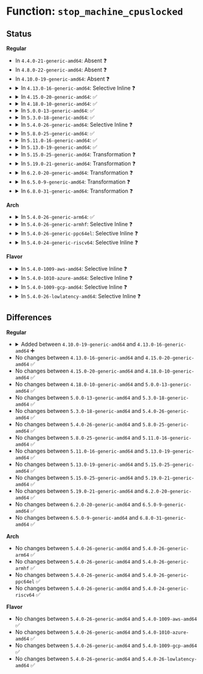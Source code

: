 # Function: <code>stop_machine_cpuslocked</code>

## Status
<b>Regular</b>
<ul>
<li>
In <code>4.4.0-21-generic-amd64</code>: Absent ❓
</li>
<li>
In <code>4.8.0-22-generic-amd64</code>: Absent ❓
</li>
<li>
In <code>4.10.0-19-generic-amd64</code>: Absent ❓
</li>
<li>
<details>
<summary>In <code>4.13.0-16-generic-amd64</code>: Selective Inline ❓</summary>

```c
int stop_machine_cpuslocked(cpu_stop_fn_t fn, void * data, const struct cpumask * cpus)
```

```json
{
  "name": "stop_machine_cpuslocked",
  "collision_type": "Unique Global",
  "inline_type": "Selective",
  "funcs": [
    {
      "addr": 18446744071580105040,
      "name": "stop_machine_cpuslocked",
      "external": true,
      "loc": "kernel/stop_machine.c:555",
      "file": "kernel/stop_machine.c",
      "inline": "not declared, inlined",
      "caller_inline": [],
      "caller_func": [
        "arch/x86/kernel/cpu/mtrr/main.c:mtrr_del_page",
        "kernel/cpu.c:takedown_cpu",
        "kernel/stop_machine.c:stop_machine",
        "mm/page_alloc.c:build_all_zonelists"
      ]
    }
  ],
  "symbols": [
    {
      "addr": 18446744071580105040,
      "name": "stop_machine_cpuslocked",
      "section": ".text",
      "bind": "STB_GLOBAL",
      "size": 231
    }
  ]
}
```
</details>
</li>
<li>
<details>
<summary>In <code>4.15.0-20-generic-amd64</code>: ✅</summary>

```c
int stop_machine_cpuslocked(cpu_stop_fn_t fn, void * data, const struct cpumask * cpus)
```

```json
{
  "name": "stop_machine_cpuslocked",
  "collision_type": "Unique Global",
  "inline_type": "No",
  "funcs": [
    {
      "addr": 18446744071580157696,
      "name": "stop_machine_cpuslocked",
      "external": true,
      "loc": "kernel/stop_machine.c:555",
      "file": "kernel/stop_machine.c",
      "inline": "seen, unknown",
      "caller_inline": [],
      "caller_func": [
        "arch/x86/kernel/cpu/mtrr/main.c:mtrr_del_page",
        "kernel/cpu.c:takedown_cpu",
        "kernel/stop_machine.c:stop_machine"
      ]
    }
  ],
  "symbols": [
    {
      "addr": 18446744071580157696,
      "name": "stop_machine_cpuslocked",
      "section": ".text",
      "bind": "STB_GLOBAL",
      "size": 233
    }
  ]
}
```
</details>
</li>
<li>
<details>
<summary>In <code>4.18.0-10-generic-amd64</code>: ✅</summary>

```c
int stop_machine_cpuslocked(cpu_stop_fn_t fn, void * data, const struct cpumask * cpus)
```

```json
{
  "name": "stop_machine_cpuslocked",
  "collision_type": "Unique Global",
  "inline_type": "No",
  "funcs": [
    {
      "addr": 18446744071580217408,
      "name": "stop_machine_cpuslocked",
      "external": true,
      "loc": "kernel/stop_machine.c:583",
      "file": "kernel/stop_machine.c",
      "inline": "seen, unknown",
      "caller_inline": [],
      "caller_func": [
        "arch/x86/kernel/cpu/mtrr/mtrr.c:mtrr_del_page",
        "kernel/cpu.c:takedown_cpu",
        "kernel/stop_machine.c:stop_machine"
      ]
    }
  ],
  "symbols": [
    {
      "addr": 18446744071580217408,
      "name": "stop_machine_cpuslocked",
      "section": ".text",
      "bind": "STB_GLOBAL",
      "size": 233
    }
  ]
}
```
</details>
</li>
<li>
<details>
<summary>In <code>5.0.0-13-generic-amd64</code>: ✅</summary>

```c
int stop_machine_cpuslocked(cpu_stop_fn_t fn, void * data, const struct cpumask * cpus)
```

```json
{
  "name": "stop_machine_cpuslocked",
  "collision_type": "Unique Global",
  "inline_type": "No",
  "funcs": [
    {
      "addr": 18446744071580269856,
      "name": "stop_machine_cpuslocked",
      "external": true,
      "loc": "kernel/stop_machine.c:583",
      "file": "kernel/stop_machine.c",
      "inline": "seen, unknown",
      "caller_inline": [],
      "caller_func": [
        "arch/x86/kernel/cpu/mtrr/mtrr.c:mtrr_del_page",
        "kernel/cpu.c:takedown_cpu",
        "kernel/stop_machine.c:stop_machine"
      ]
    }
  ],
  "symbols": [
    {
      "addr": 18446744071580269856,
      "name": "stop_machine_cpuslocked",
      "section": ".text",
      "bind": "STB_GLOBAL",
      "size": 233
    }
  ]
}
```
</details>
</li>
<li>
<details>
<summary>In <code>5.3.0-18-generic-amd64</code>: ✅</summary>

```c
int stop_machine_cpuslocked(cpu_stop_fn_t fn, void * data, const struct cpumask * cpus)
```

```json
{
  "name": "stop_machine_cpuslocked",
  "collision_type": "Unique Global",
  "inline_type": "No",
  "funcs": [
    {
      "addr": 18446744071580320736,
      "name": "stop_machine_cpuslocked",
      "external": true,
      "loc": "kernel/stop_machine.c:591",
      "file": "kernel/stop_machine.c",
      "inline": "seen, unknown",
      "caller_inline": [],
      "caller_func": [
        "arch/x86/kernel/cpu/mtrr/mtrr.c:mtrr_del_page",
        "kernel/cpu.c:takedown_cpu",
        "kernel/stop_machine.c:stop_machine"
      ]
    }
  ],
  "symbols": [
    {
      "addr": 18446744071580320736,
      "name": "stop_machine_cpuslocked",
      "section": ".text",
      "bind": "STB_GLOBAL",
      "size": 230
    }
  ]
}
```
</details>
</li>
<li>
<details>
<summary>In <code>5.4.0-26-generic-amd64</code>: Selective Inline ❓</summary>

```c
int stop_machine_cpuslocked(cpu_stop_fn_t fn, void * data, const struct cpumask * cpus)
```

```json
{
  "name": "stop_machine_cpuslocked",
  "collision_type": "Unique Global",
  "inline_type": "Selective",
  "funcs": [
    {
      "addr": 18446744071580369568,
      "name": "stop_machine_cpuslocked",
      "external": true,
      "loc": "kernel/stop_machine.c:595",
      "file": "kernel/stop_machine.c",
      "inline": "not declared, inlined",
      "caller_inline": [],
      "caller_func": [
        "arch/x86/kernel/cpu/mtrr/mtrr.c:mtrr_del_page",
        "kernel/cpu.c:takedown_cpu",
        "kernel/stop_machine.c:stop_machine"
      ]
    }
  ],
  "symbols": [
    {
      "addr": 18446744071580369568,
      "name": "stop_machine_cpuslocked",
      "section": ".text",
      "bind": "STB_GLOBAL",
      "size": 221
    }
  ]
}
```
</details>
</li>
<li>
<details>
<summary>In <code>5.8.0-25-generic-amd64</code>: ✅</summary>

```c
int stop_machine_cpuslocked(cpu_stop_fn_t fn, void * data, const struct cpumask * cpus)
```

```json
{
  "name": "stop_machine_cpuslocked",
  "collision_type": "Unique Global",
  "inline_type": "No",
  "funcs": [
    {
      "addr": 18446744071580442848,
      "name": "stop_machine_cpuslocked",
      "external": true,
      "loc": "kernel/stop_machine.c:566",
      "file": "kernel/stop_machine.c",
      "inline": "seen, unknown",
      "caller_inline": [],
      "caller_func": [
        "arch/x86/kernel/cpu/mtrr/mtrr.c:mtrr_del_page",
        "arch/x86/kernel/cpu/microcode/core.c:reload_store",
        "kernel/cpu.c:takedown_cpu",
        "kernel/stop_machine.c:stop_machine"
      ]
    }
  ],
  "symbols": [
    {
      "addr": 18446744071580442848,
      "name": "stop_machine_cpuslocked",
      "section": ".text",
      "bind": "STB_GLOBAL",
      "size": 356
    }
  ]
}
```
</details>
</li>
<li>
<details>
<summary>In <code>5.11.0-16-generic-amd64</code>: ✅</summary>

```c
int stop_machine_cpuslocked(cpu_stop_fn_t fn, void * data, const struct cpumask * cpus)
```

```json
{
  "name": "stop_machine_cpuslocked",
  "collision_type": "Unique Global",
  "inline_type": "No",
  "funcs": [
    {
      "addr": 18446744071580430960,
      "name": "stop_machine_cpuslocked",
      "external": true,
      "loc": "kernel/stop_machine.c:587",
      "file": "kernel/stop_machine.c",
      "inline": "seen, unknown",
      "caller_inline": [],
      "caller_func": [
        "arch/x86/kernel/cpu/mtrr/mtrr.c:mtrr_del_page",
        "arch/x86/kernel/cpu/microcode/core.c:reload_store",
        "kernel/cpu.c:takedown_cpu",
        "kernel/stop_machine.c:stop_machine"
      ]
    }
  ],
  "symbols": [
    {
      "addr": 18446744071580430960,
      "name": "stop_machine_cpuslocked",
      "section": ".text",
      "bind": "STB_GLOBAL",
      "size": 356
    }
  ]
}
```
</details>
</li>
<li>
<details>
<summary>In <code>5.13.0-19-generic-amd64</code>: ✅</summary>

```c
int stop_machine_cpuslocked(cpu_stop_fn_t fn, void * data, const struct cpumask * cpus)
```

```json
{
  "name": "stop_machine_cpuslocked",
  "collision_type": "Unique Global",
  "inline_type": "No",
  "funcs": [
    {
      "addr": 18446744071580435344,
      "name": "stop_machine_cpuslocked",
      "external": true,
      "loc": "kernel/stop_machine.c:588",
      "file": "kernel/stop_machine.c",
      "inline": "seen, unknown",
      "caller_inline": [],
      "caller_func": [
        "arch/x86/kernel/cpu/mtrr/mtrr.c:mtrr_del_page",
        "arch/x86/kernel/cpu/microcode/core.c:reload_store",
        "kernel/cpu.c:takedown_cpu",
        "kernel/stop_machine.c:stop_machine"
      ]
    }
  ],
  "symbols": [
    {
      "addr": 18446744071580435344,
      "name": "stop_machine_cpuslocked",
      "section": ".text",
      "bind": "STB_GLOBAL",
      "size": 371
    }
  ]
}
```
</details>
</li>
<li>
<details>
<summary>In <code>5.15.0-25-generic-amd64</code>: Transformation ❓</summary>

```c
int stop_machine_cpuslocked(cpu_stop_fn_t fn, void * data, const struct cpumask * cpus)
```

```json
{
  "name": "stop_machine_cpuslocked",
  "collision_type": "Unique Global",
  "inline_type": "No",
  "funcs": [
    {
      "addr": 0,
      "name": "stop_machine_cpuslocked",
      "external": true,
      "loc": "kernel/stop_machine.c:588",
      "file": "kernel/stop_machine.c",
      "inline": "seen, unknown",
      "caller_inline": [],
      "caller_func": [
        "arch/x86/kernel/cpu/mtrr/mtrr.c:mtrr_del_page",
        "arch/x86/kernel/cpu/microcode/core.c:reload_store",
        "kernel/cpu.c:takedown_cpu",
        "kernel/stop_machine.c:stop_machine"
      ]
    }
  ],
  "symbols": [
    {
      "addr": 18446744071592162375,
      "name": "stop_machine_cpuslocked.cold",
      "section": ".text",
      "bind": "STB_LOCAL",
      "size": 21
    },
    {
      "addr": 18446744071580599984,
      "name": "stop_machine_cpuslocked",
      "section": ".text",
      "bind": "STB_GLOBAL",
      "size": 385
    }
  ]
}
```
</details>
</li>
<li>
<details>
<summary>In <code>5.19.0-21-generic-amd64</code>: Transformation ❓</summary>

```c
int stop_machine_cpuslocked(cpu_stop_fn_t fn, void * data, const struct cpumask * cpus)
```

```json
{
  "name": "stop_machine_cpuslocked",
  "collision_type": "Unique Global",
  "inline_type": "No",
  "funcs": [
    {
      "addr": 0,
      "name": "stop_machine_cpuslocked",
      "external": true,
      "loc": "kernel/stop_machine.c:586",
      "file": "kernel/stop_machine.c",
      "inline": "seen, unknown",
      "caller_inline": [],
      "caller_func": [
        "arch/x86/kernel/cpu/mtrr/mtrr.c:mtrr_del_page",
        "arch/x86/kernel/cpu/mtrr/mtrr.c:mtrr_add_page",
        "arch/x86/kernel/cpu/mtrr/mtrr.c:mtrr_add_page",
        "arch/x86/kernel/cpu/mtrr/mtrr.c:mtrr_add_page",
        "kernel/cpu.c:takedown_cpu",
        "kernel/stop_machine.c:stop_machine"
      ]
    }
  ],
  "symbols": [
    {
      "addr": 18446744071593935480,
      "name": "stop_machine_cpuslocked.cold",
      "section": ".text",
      "bind": "STB_LOCAL",
      "size": 21
    },
    {
      "addr": 18446744071580803472,
      "name": "stop_machine_cpuslocked",
      "section": ".text",
      "bind": "STB_GLOBAL",
      "size": 419
    }
  ]
}
```
</details>
</li>
<li>
<details>
<summary>In <code>6.2.0-20-generic-amd64</code>: Transformation ❓</summary>

```c
int stop_machine_cpuslocked(cpu_stop_fn_t fn, void * data, const struct cpumask * cpus)
```

```json
{
  "name": "stop_machine_cpuslocked",
  "collision_type": "Unique Global",
  "inline_type": "No",
  "funcs": [
    {
      "addr": 0,
      "name": "stop_machine_cpuslocked",
      "external": true,
      "loc": "kernel/stop_machine.c:586",
      "file": "kernel/stop_machine.c",
      "inline": "seen, unknown",
      "caller_inline": [],
      "caller_func": [
        "arch/x86/kernel/cpu/mtrr/mtrr.c:mtrr_del_page",
        "arch/x86/kernel/cpu/mtrr/mtrr.c:mtrr_add_page",
        "arch/x86/kernel/cpu/mtrr/mtrr.c:mtrr_add_page",
        "kernel/cpu.c:takedown_cpu",
        "kernel/stop_machine.c:stop_machine"
      ]
    }
  ],
  "symbols": [
    {
      "addr": 18446744071596000658,
      "name": "stop_machine_cpuslocked.cold",
      "section": ".text",
      "bind": "STB_LOCAL",
      "size": 21
    },
    {
      "addr": 18446744071581088960,
      "name": "stop_machine_cpuslocked",
      "section": ".text",
      "bind": "STB_GLOBAL",
      "size": 421
    }
  ]
}
```
</details>
</li>
<li>
<details>
<summary>In <code>6.5.0-9-generic-amd64</code>: Transformation ❓</summary>

```c
int stop_machine_cpuslocked(cpu_stop_fn_t fn, void * data, const struct cpumask * cpus)
```

```json
{
  "name": "stop_machine_cpuslocked",
  "collision_type": "Unique Global",
  "inline_type": "No",
  "funcs": [
    {
      "addr": 0,
      "name": "stop_machine_cpuslocked",
      "external": true,
      "loc": "kernel/stop_machine.c:586",
      "file": "kernel/stop_machine.c",
      "inline": "seen, unknown",
      "caller_inline": [],
      "caller_func": [
        "arch/x86/kernel/cpu/mtrr/mtrr.c:mtrr_del_page",
        "arch/x86/kernel/cpu/mtrr/mtrr.c:mtrr_add_page",
        "arch/x86/kernel/cpu/mtrr/mtrr.c:mtrr_add_page",
        "kernel/cpu.c:takedown_cpu",
        "kernel/stop_machine.c:stop_machine"
      ]
    }
  ],
  "symbols": [
    {
      "addr": 18446744071596519151,
      "name": "stop_machine_cpuslocked.cold",
      "section": ".text",
      "bind": "STB_LOCAL",
      "size": 21
    },
    {
      "addr": 18446744071581180704,
      "name": "stop_machine_cpuslocked",
      "section": ".text",
      "bind": "STB_GLOBAL",
      "size": 367
    }
  ]
}
```
</details>
</li>
<li>
<details>
<summary>In <code>6.8.0-31-generic-amd64</code>: Transformation ❓</summary>

```c
int stop_machine_cpuslocked(cpu_stop_fn_t fn, void * data, const struct cpumask * cpus)
```

```json
{
  "name": "stop_machine_cpuslocked",
  "collision_type": "Unique Global",
  "inline_type": "No",
  "funcs": [
    {
      "addr": 0,
      "name": "stop_machine_cpuslocked",
      "external": true,
      "loc": "kernel/stop_machine.c:586",
      "file": "kernel/stop_machine.c",
      "inline": "seen, unknown",
      "caller_inline": [],
      "caller_func": [
        "arch/x86/kernel/cpu/mtrr/mtrr.c:mtrr_del_page",
        "arch/x86/kernel/cpu/mtrr/mtrr.c:mtrr_add_page",
        "arch/x86/kernel/cpu/mtrr/mtrr.c:mtrr_add_page",
        "kernel/cpu.c:takedown_cpu",
        "kernel/stop_machine.c:stop_machine"
      ]
    }
  ],
  "symbols": [
    {
      "addr": 18446744071597419501,
      "name": "stop_machine_cpuslocked.cold",
      "section": ".text",
      "bind": "STB_LOCAL",
      "size": 21
    },
    {
      "addr": 18446744071581286384,
      "name": "stop_machine_cpuslocked",
      "section": ".text",
      "bind": "STB_GLOBAL",
      "size": 367
    }
  ]
}
```
</details>
</li>
</ul>
<b>Arch</b>
<ul>
<li>
<details>
<summary>In <code>5.4.0-26-generic-arm64</code>: ✅</summary>

```c
int stop_machine_cpuslocked(cpu_stop_fn_t fn, void * data, const struct cpumask * cpus)
```

```json
{
  "name": "stop_machine_cpuslocked",
  "collision_type": "Unique Global",
  "inline_type": "No",
  "funcs": [
    {
      "addr": 18446603336491633464,
      "name": "stop_machine_cpuslocked",
      "external": true,
      "loc": "kernel/stop_machine.c:595",
      "file": "kernel/stop_machine.c",
      "inline": "seen, unknown",
      "caller_inline": [],
      "caller_func": [
        "arch/arm64/kernel/insn.c:aarch64_insn_patch_text",
        "kernel/cpu.c:takedown_cpu",
        "kernel/stop_machine.c:stop_machine"
      ]
    }
  ],
  "symbols": [
    {
      "addr": 18446603336491633464,
      "name": "stop_machine_cpuslocked",
      "section": ".text",
      "bind": "STB_GLOBAL",
      "size": 240
    }
  ]
}
```
</details>
</li>
<li>
<details>
<summary>In <code>5.4.0-26-generic-armhf</code>: Selective Inline ❓</summary>

```c
int stop_machine_cpuslocked(cpu_stop_fn_t fn, void * data, const struct cpumask * cpus)
```

```json
{
  "name": "stop_machine_cpuslocked",
  "collision_type": "Unique Global",
  "inline_type": "Selective",
  "funcs": [
    {
      "addr": 3225586584,
      "name": "stop_machine_cpuslocked",
      "external": true,
      "loc": "kernel/stop_machine.c:595",
      "file": "kernel/stop_machine.c",
      "inline": "not declared, inlined",
      "caller_inline": [],
      "caller_func": [
        "arch/arm/kernel/patch.c:patch_text",
        "arch/arm/probes/kprobes/core.c:arch_disarm_kprobe",
        "kernel/cpu.c:takedown_cpu",
        "kernel/stop_machine.c:stop_machine"
      ]
    }
  ],
  "symbols": [
    {
      "addr": 3225586584,
      "name": "stop_machine_cpuslocked",
      "section": ".text",
      "bind": "STB_GLOBAL",
      "size": 276
    }
  ]
}
```
</details>
</li>
<li>
<details>
<summary>In <code>5.4.0-26-generic-ppc64el</code>: Selective Inline ❓</summary>

```c
int stop_machine_cpuslocked(cpu_stop_fn_t fn, void * data, const struct cpumask * cpus)
```

```json
{
  "name": "stop_machine_cpuslocked",
  "collision_type": "Unique Global",
  "inline_type": "Selective",
  "funcs": [
    {
      "addr": 13835058055284627072,
      "name": "stop_machine_cpuslocked",
      "external": true,
      "loc": "kernel/stop_machine.c:595",
      "file": "kernel/stop_machine.c",
      "inline": "not declared, inlined",
      "caller_inline": [],
      "caller_func": [
        "arch/powerpc/mm/numa.c:numa_update_cpu_topology",
        "arch/powerpc/mm/numa.c:numa_update_cpu_topology",
        "arch/powerpc/platforms/powernv/subcore.c:set_subcores_per_core",
        "arch/powerpc/platforms/pseries/lpar.c:pseries_lpar_resize_hpt",
        "kernel/cpu.c:takedown_cpu",
        "kernel/stop_machine.c:stop_machine"
      ]
    }
  ],
  "symbols": [
    {
      "addr": 13835058055284627072,
      "name": "stop_machine_cpuslocked",
      "section": ".text",
      "bind": "STB_GLOBAL",
      "size": 388
    }
  ]
}
```
</details>
</li>
<li>
<details>
<summary>In <code>5.4.0-24-generic-riscv64</code>: Selective Inline ❓</summary>

```c
int stop_machine_cpuslocked(cpu_stop_fn_t fn, void * data, const struct cpumask * cpus)
```

```json
{
  "name": "stop_machine_cpuslocked",
  "collision_type": "Unique Global",
  "inline_type": "Selective",
  "funcs": [
    {
      "addr": 18446743936272030434,
      "name": "stop_machine_cpuslocked",
      "external": true,
      "loc": "kernel/stop_machine.c:595",
      "file": "kernel/stop_machine.c",
      "inline": "not declared, inlined",
      "caller_inline": [],
      "caller_func": [
        "kernel/stop_machine.c:stop_machine"
      ]
    }
  ],
  "symbols": [
    {
      "addr": 18446743936272030434,
      "name": "stop_machine_cpuslocked",
      "section": ".text",
      "bind": "STB_GLOBAL",
      "size": 172
    }
  ]
}
```
</details>
</li>
</ul>
<b>Flavor</b>
<ul>
<li>
<details>
<summary>In <code>5.4.0-1009-aws-amd64</code>: Selective Inline ❓</summary>

```c
int stop_machine_cpuslocked(cpu_stop_fn_t fn, void * data, const struct cpumask * cpus)
```

```json
{
  "name": "stop_machine_cpuslocked",
  "collision_type": "Unique Global",
  "inline_type": "Selective",
  "funcs": [
    {
      "addr": 18446744071580338368,
      "name": "stop_machine_cpuslocked",
      "external": true,
      "loc": "kernel/stop_machine.c:595",
      "file": "kernel/stop_machine.c",
      "inline": "not declared, inlined",
      "caller_inline": [],
      "caller_func": [
        "arch/x86/kernel/cpu/mtrr/mtrr.c:mtrr_del_page",
        "kernel/cpu.c:takedown_cpu",
        "kernel/stop_machine.c:stop_machine"
      ]
    }
  ],
  "symbols": [
    {
      "addr": 18446744071580338368,
      "name": "stop_machine_cpuslocked",
      "section": ".text",
      "bind": "STB_GLOBAL",
      "size": 221
    }
  ]
}
```
</details>
</li>
<li>
<details>
<summary>In <code>5.4.0-1010-azure-amd64</code>: Selective Inline ❓</summary>

```c
int stop_machine_cpuslocked(cpu_stop_fn_t fn, void * data, const struct cpumask * cpus)
```

```json
{
  "name": "stop_machine_cpuslocked",
  "collision_type": "Unique Global",
  "inline_type": "Selective",
  "funcs": [
    {
      "addr": 18446744071580285568,
      "name": "stop_machine_cpuslocked",
      "external": true,
      "loc": "kernel/stop_machine.c:595",
      "file": "kernel/stop_machine.c",
      "inline": "not declared, inlined",
      "caller_inline": [],
      "caller_func": [
        "arch/x86/kernel/cpu/mtrr/mtrr.c:mtrr_del_page",
        "kernel/cpu.c:takedown_cpu",
        "kernel/stop_machine.c:stop_machine"
      ]
    }
  ],
  "symbols": [
    {
      "addr": 18446744071580285568,
      "name": "stop_machine_cpuslocked",
      "section": ".text",
      "bind": "STB_GLOBAL",
      "size": 192
    }
  ]
}
```
</details>
</li>
<li>
<details>
<summary>In <code>5.4.0-1009-gcp-amd64</code>: Selective Inline ❓</summary>

```c
int stop_machine_cpuslocked(cpu_stop_fn_t fn, void * data, const struct cpumask * cpus)
```

```json
{
  "name": "stop_machine_cpuslocked",
  "collision_type": "Unique Global",
  "inline_type": "Selective",
  "funcs": [
    {
      "addr": 18446744071580329616,
      "name": "stop_machine_cpuslocked",
      "external": true,
      "loc": "kernel/stop_machine.c:595",
      "file": "kernel/stop_machine.c",
      "inline": "not declared, inlined",
      "caller_inline": [],
      "caller_func": [
        "arch/x86/kernel/cpu/mtrr/mtrr.c:mtrr_del_page",
        "kernel/cpu.c:takedown_cpu",
        "kernel/stop_machine.c:stop_machine"
      ]
    }
  ],
  "symbols": [
    {
      "addr": 18446744071580329616,
      "name": "stop_machine_cpuslocked",
      "section": ".text",
      "bind": "STB_GLOBAL",
      "size": 221
    }
  ]
}
```
</details>
</li>
<li>
<details>
<summary>In <code>5.4.0-26-lowlatency-amd64</code>: Selective Inline ❓</summary>

```c
int stop_machine_cpuslocked(cpu_stop_fn_t fn, void * data, const struct cpumask * cpus)
```

```json
{
  "name": "stop_machine_cpuslocked",
  "collision_type": "Unique Global",
  "inline_type": "Selective",
  "funcs": [
    {
      "addr": 18446744071580384768,
      "name": "stop_machine_cpuslocked",
      "external": true,
      "loc": "kernel/stop_machine.c:595",
      "file": "kernel/stop_machine.c",
      "inline": "not declared, inlined",
      "caller_inline": [],
      "caller_func": [
        "arch/x86/kernel/cpu/mtrr/mtrr.c:mtrr_del_page",
        "kernel/cpu.c:takedown_cpu",
        "kernel/stop_machine.c:stop_machine"
      ]
    }
  ],
  "symbols": [
    {
      "addr": 18446744071580384768,
      "name": "stop_machine_cpuslocked",
      "section": ".text",
      "bind": "STB_GLOBAL",
      "size": 221
    }
  ]
}
```
</details>
</li>
</ul>

## Differences
<b>Regular</b>
<ul>
<li>
<details>
<summary>Added between <code>4.10.0-19-generic-amd64</code> and <code>4.13.0-16-generic-amd64</code> ➕</summary>

```c
int stop_machine_cpuslocked(cpu_stop_fn_t fn, void * data, const struct cpumask * cpus)
```
</details>
</li>
<li>
No changes between <code>4.13.0-16-generic-amd64</code> and <code>4.15.0-20-generic-amd64</code> ✅
</li>
<li>
No changes between <code>4.15.0-20-generic-amd64</code> and <code>4.18.0-10-generic-amd64</code> ✅
</li>
<li>
No changes between <code>4.18.0-10-generic-amd64</code> and <code>5.0.0-13-generic-amd64</code> ✅
</li>
<li>
No changes between <code>5.0.0-13-generic-amd64</code> and <code>5.3.0-18-generic-amd64</code> ✅
</li>
<li>
No changes between <code>5.3.0-18-generic-amd64</code> and <code>5.4.0-26-generic-amd64</code> ✅
</li>
<li>
No changes between <code>5.4.0-26-generic-amd64</code> and <code>5.8.0-25-generic-amd64</code> ✅
</li>
<li>
No changes between <code>5.8.0-25-generic-amd64</code> and <code>5.11.0-16-generic-amd64</code> ✅
</li>
<li>
No changes between <code>5.11.0-16-generic-amd64</code> and <code>5.13.0-19-generic-amd64</code> ✅
</li>
<li>
No changes between <code>5.13.0-19-generic-amd64</code> and <code>5.15.0-25-generic-amd64</code> ✅
</li>
<li>
No changes between <code>5.15.0-25-generic-amd64</code> and <code>5.19.0-21-generic-amd64</code> ✅
</li>
<li>
No changes between <code>5.19.0-21-generic-amd64</code> and <code>6.2.0-20-generic-amd64</code> ✅
</li>
<li>
No changes between <code>6.2.0-20-generic-amd64</code> and <code>6.5.0-9-generic-amd64</code> ✅
</li>
<li>
No changes between <code>6.5.0-9-generic-amd64</code> and <code>6.8.0-31-generic-amd64</code> ✅
</li>
</ul>
<b>Arch</b>
<ul>
<li>
No changes between <code>5.4.0-26-generic-amd64</code> and <code>5.4.0-26-generic-arm64</code> ✅
</li>
<li>
No changes between <code>5.4.0-26-generic-amd64</code> and <code>5.4.0-26-generic-armhf</code> ✅
</li>
<li>
No changes between <code>5.4.0-26-generic-amd64</code> and <code>5.4.0-26-generic-ppc64el</code> ✅
</li>
<li>
No changes between <code>5.4.0-26-generic-amd64</code> and <code>5.4.0-24-generic-riscv64</code> ✅
</li>
</ul>
<b>Flavor</b>
<ul>
<li>
No changes between <code>5.4.0-26-generic-amd64</code> and <code>5.4.0-1009-aws-amd64</code> ✅
</li>
<li>
No changes between <code>5.4.0-26-generic-amd64</code> and <code>5.4.0-1010-azure-amd64</code> ✅
</li>
<li>
No changes between <code>5.4.0-26-generic-amd64</code> and <code>5.4.0-1009-gcp-amd64</code> ✅
</li>
<li>
No changes between <code>5.4.0-26-generic-amd64</code> and <code>5.4.0-26-lowlatency-amd64</code> ✅
</li>
</ul>

